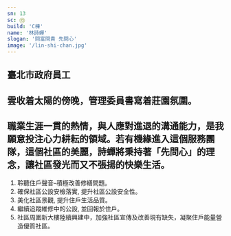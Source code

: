 ```yaml
---
sn: 13
sc: ⑬
build: 'C棟'
name: '林詩蟬'
slogan: '問富問貴 先問心'
image: '/lin-shi-chan.jpg'
---
```

## 臺北市政府員工
## 雲收着太陽的傍晚，管理委員書寫着莊園氛圍。
## 職業生涯一貫的熱情，與人應對進退的溝通能力，是我願意投注心力耕耘的領域。若有機緣進入這個服務團隊，這個社區的美麗，詩蟬將秉持著「先問心」的理念，讓社區發光而又不張揚的快樂生活。


1. 聆聽住戶聲音–積極改善修繕問題。
2. 確保社區公設安檢落實, 提升社區公設安全性。
3. 美化社區景觀, 提升住戶生活品質。
4. 繼續追蹤維修中的公設, 並回報於住戶。
5. 社區周圍新大樓陸續興建中，加強社區宣傳及改善現有缺失，凝聚住戶能量營造優質社區。